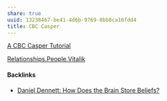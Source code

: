 ```yaml
---
share: true
uuid: 13238467-be41-4d6b-9769-0bb8ca16fdd4
title: CBC Casper
---
```

[A CBC Casper Tutorial](https://vitalik.ca/general/2018/12/05/cbc_casper.html)

[Relationships.People.Vitalik](/Vitalik)

#### Backlinks

* [Daniel Dennett: How Does the Brain Store Beliefs?](/072dd632-729b-4e18-9a48-5df256881d68)